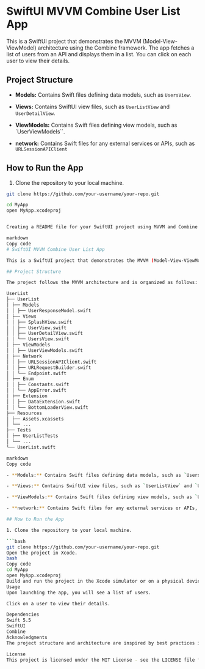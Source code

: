 # SwiftUI MVVM Combine User List App

This is a SwiftUI project that demonstrates the MVVM (Model-View-ViewModel) architecture using the Combine framework. The app fetches a list of users from an API and displays them in a list. You can click on each user to view their details.

## Project Structure

- **Models:** Contains Swift files defining data models, such as `UsersView`.

- **Views:** Contains SwiftUI view files, such as `UserListView` and `UserDetailView`.

- **ViewModels:** Contains Swift files defining view models, such as `UserViewModels``.

- **network:** Contains Swift files for any external services or APIs, such as `URLSessionAPIClient`

## How to Run the App

1. Clone the repository to your local machine.

```bash
git clone https://github.com/your-username/your-repo.git

cd MyApp
open MyApp.xcodeproj


Creating a README file for your SwiftUI project using MVVM and Combine can help provide documentation and instructions for developers working on the project. Below is a simple template for a README file for a SwiftUI project with MVVM architecture and Combine framework, where the app shows a list of users and allows clicking on each user to display their details.

markdown
Copy code
# SwiftUI MVVM Combine User List App

This is a SwiftUI project that demonstrates the MVVM (Model-View-ViewModel) architecture using the Combine framework. The app fetches a list of users from an API and displays them in a list. You can click on each user to view their details.

## Project Structure

The project follows the MVVM architecture and is organized as follows:

UserList
├── UserList
│ ├── Models
│ │ ├── UserResponseModel.swift
│ ├── Views
│ │ ├── SplashView.swift
│ │ ├── UserView.swift
│ │ ├── UserDetailView.swift
│ │ └── UsersView.swift
│ ├── ViewModels
│ │ ├── UserViewModels.swift
│ ├── Network
│ │ ├── URLSessionAPIClient.swift
│ │ ├── URLRequestBuilder.swift
│ │ └── Endpoint.swift
│ ├── Enum
│ │ ├── Constants.swift
│ │ └── AppError.swift
│ ├── Extension
│ │ ├── DataExtension.swift
│ │ └── BottomLoaderView.swift
├── Resources
│ ├── Assets.xcassets
│ └── ...
├── Tests
│ ├── UserListTests
│ └── ...
└── UserList.swift

markdown
Copy code

- **Models:** Contains Swift files defining data models, such as `UsersView`.

- **Views:** Contains SwiftUI view files, such as `UserListView` and `UserDetailView`.

- **ViewModels:** Contains Swift files defining view models, such as `UserViewModels``.

- **network:** Contains Swift files for any external services or APIs, such as `URLSessionAPIClient`.

## How to Run the App

1. Clone the repository to your local machine.

```bash
git clone https://github.com/your-username/your-repo.git
Open the project in Xcode.
bash
Copy code
cd MyApp
open MyApp.xcodeproj
Build and run the project in the Xcode simulator or on a physical device.
Usage
Upon launching the app, you will see a list of users.

Click on a user to view their details.

Dependencies
Swift 5.5
SwiftUI
Combine
Acknowledgments
The project structure and architecture are inspired by best practices in SwiftUI development and the MVVM design pattern.

License
This project is licensed under the MIT License - see the LICENSE file for details.
